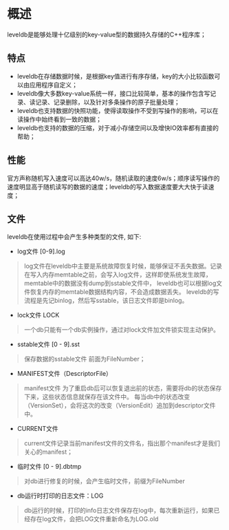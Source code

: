 # 概述
leveldb是能够处理十亿级别的key-value型的数据持久存储的C++程序库；

## 特点
* leveldb在存储数据时候，是根据key值进行有序存储，key的大小比较函数可以由应用程序自定义；
* leveldb像大多数key-value系统一样，接口比较简单，基本的操作包含写记录、读记录、记录删除，以及针对多条操作的原子批量处理；
* leveldb也支持数据的快照功能，使得读取操作不受到写操作的影响，可以在读操作中始终看到一致的数据；
* leveldb也支持的数据的压缩，对于减小存储空间以及增快IO效率都有直接的帮助；

## 性能
官方声称随机写入速度可以高达40w/s，随机读取的速度6w/s；顺序读写操作的速度明显高于随机读写的数据的速度；leveldb的写入数据速度要大大快于读速度；

## 文件
leveldb在使用过程中会产生多种类型的文件, 如下:
* log文件 [0-9].log
> log文件在leveldb中主要是系统故障恢复时候，能够保证不丢失数据。记录在写入内存memtable之前，会写入log文件，这样即使系统发生故障，memtable中的数据没有dump到sstable文件中， leveldb也可以根据log文件恢复内存的memtable数据结构内容，不会造成数据丢失。
leveldb的写流程是先记binlog，然后写sstable，该日志文件即是binlog。

* lock文件 LOCK
> 一个db只能有一个db实例操作，通过对lock文件加文件锁实现主动保护。

* sstable文件 [0 - 9].sst
> 保存数据的sstable文件 前面为FileNumber；

* MANIFEST文件（DescriptorFile）
> manifest文件 为了重启db后可以恢复退出前的状态，需要将db的状态保存下来，这些状态信息就保存在该文件中。
每当db中的状态改变（VersionSet），会将这次的改变（VersionEdit）追加到descriptor文件中。

* CURRENT文件
> current文件记录当前manifest文件的文件名，指出那个manifest才是我们关心的manifest；

* 临时文件 [0 - 9].dbtmp
> 对db进行修复的时候，会产生临时文件，前缀为FileNumber

* db运行时打印的日志文件：LOG
> db运行的时候，打印的info日志文件保存在log中，每次重新运行，如果已经存在log文件，会把LOG文件重新命名为LOG.old
